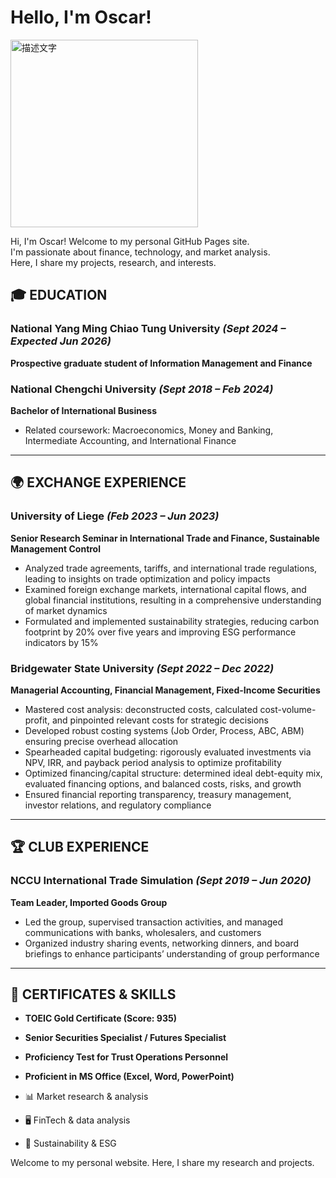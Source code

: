 # Hello, I'm Oscar!
<img src="https://github.com/user-attachments/assets/81d8f706-932d-4421-8225-ffb14f36c936" alt="描述文字" width="300">


Hi, I'm Oscar! Welcome to my personal GitHub Pages site.  
I'm passionate about finance, technology, and market analysis.  
Here, I share my projects, research, and interests.

## 🎓 EDUCATION

### National Yang Ming Chiao Tung University  *(Sept 2024 – Expected Jun 2026)*  
**Prospective graduate student of Information Management and Finance**  

### National Chengchi University  *(Sept 2018 – Feb 2024)*  
**Bachelor of International Business**  
- Related coursework: Macroeconomics, Money and Banking, Intermediate Accounting, and International Finance  

---

## 🌍 EXCHANGE EXPERIENCE

### University of Liege  *(Feb 2023 – Jun 2023)*  
**Senior Research Seminar in International Trade and Finance, Sustainable Management Control**  
- Analyzed trade agreements, tariffs, and international trade regulations, leading to insights on trade optimization and policy impacts  
- Examined foreign exchange markets, international capital flows, and global financial institutions, resulting in a comprehensive understanding of market dynamics  
- Formulated and implemented sustainability strategies, reducing carbon footprint by 20% over five years and improving ESG performance indicators by 15%  

### Bridgewater State University  *(Sept 2022 – Dec 2022)*  
**Managerial Accounting, Financial Management, Fixed-Income Securities**  
- Mastered cost analysis: deconstructed costs, calculated cost-volume-profit, and pinpointed relevant costs for strategic decisions  
- Developed robust costing systems (Job Order, Process, ABC, ABM) ensuring precise overhead allocation  
- Spearheaded capital budgeting: rigorously evaluated investments via NPV, IRR, and payback period analysis to optimize profitability  
- Optimized financing/capital structure: determined ideal debt-equity mix, evaluated financing options, and balanced costs, risks, and growth  
- Ensured financial reporting transparency, treasury management, investor relations, and regulatory compliance  

---

## 🏆 CLUB EXPERIENCE

### NCCU International Trade Simulation  *(Sept 2019 – Jun 2020)*  
**Team Leader, Imported Goods Group**  
- Led the group, supervised transaction activities, and managed communications with banks, wholesalers, and customers  
- Organized industry sharing events, networking dinners, and board briefings to enhance participants’ understanding of group performance  

---

## 📜 CERTIFICATES & SKILLS

- **TOEIC Gold Certificate (Score: 935)**  
- **Senior Securities Specialist / Futures Specialist**  
- **Proficiency Test for Trust Operations Personnel**  
- **Proficient in MS Office (Excel, Word, PowerPoint)**  

- 📊 Market research & analysis  
- 🖥️ FinTech & data analysis  
- 🌱 Sustainability & ESG  

Welcome to my personal website. Here, I share my research and projects.
